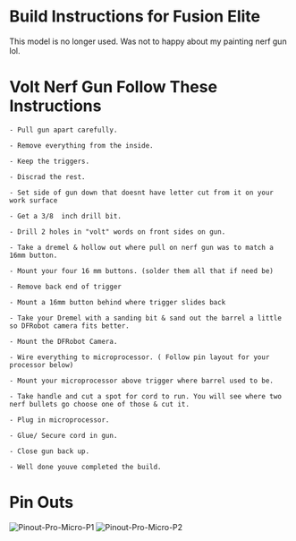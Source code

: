 # Build Instructions for Fusion Elite 

This model is no longer used. Was not to happy about my painting nerf gun lol.

# Volt Nerf Gun Follow These Instructions

    - Pull gun apart carefully.

    - Remove everything from the inside.

    - Keep the triggers.

    - Discrad the rest.

    - Set side of gun down that doesnt have letter cut from it on your work surface

    - Get a 3/8  inch drill bit.

    - Drill 2 holes in "volt" words on front sides on gun.

    - Take a dremel & hollow out where pull on nerf gun was to match a 16mm button.

    - Mount your four 16 mm buttons. (solder them all that if need be)
    
    - Remove back end of trigger 
    
    - Mount a 16mm button behind where trigger slides back

    - Take your Dremel with a sanding bit & sand out the barrel a little so DFRobot camera fits better. 

    - Mount the DFRobot Camera.

    - Wire everything to microprocessor. ( Follow pin layout for your processor below)
    
    - Mount your microprocessor above trigger where barrel used to be.

    - Take handle and cut a spot for cord to run. You will see where two nerf bullets go choose one of those & cut it.

    - Plug in microprocessor.

    - Glue/ Secure cord in gun.

    - Close gun back up. 
    
    - Well done youve completed the build.


# Pin Outs 


![Pinout-Pro-Micro-P1](https://user-images.githubusercontent.com/118452807/230752161-7fb7241f-a232-4fb5-af51-8e0ce44a32dc.png)
![Pinout-Pro-Micro-P2](https://user-images.githubusercontent.com/118452807/230752163-0fdd821d-c97a-46a2-a29f-c6baa75ac4a3.png)
